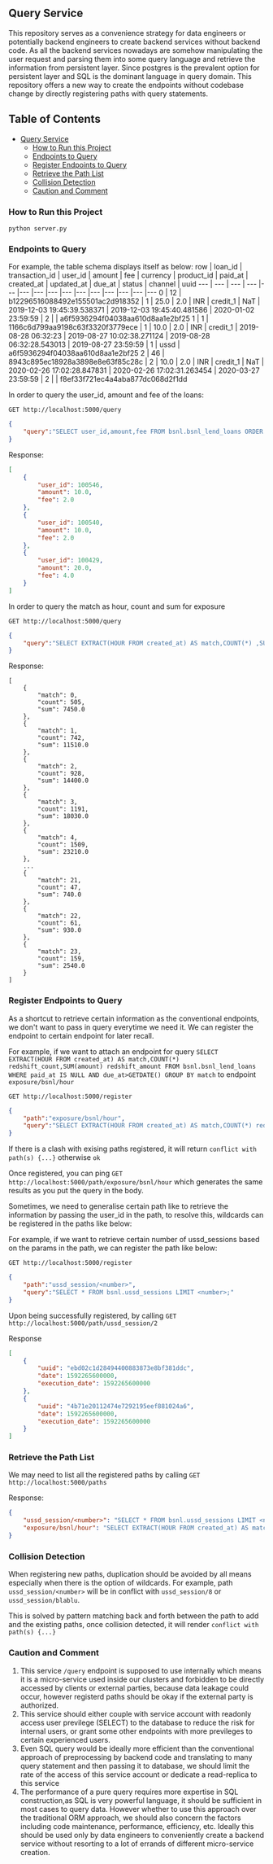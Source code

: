 ## Query Service

This repository serves as a convenience strategy for data engineers or potentially backend engineers to create backend services without backend code. As all the backend services nowadays are somehow manipulating the user request and parsing them into some query language and retrieve the information from persistent layer. Since postgres is the prevalent option for persistent layer and SQL is the dominant language in query domain. This repository offers a new way to create the endpoints without codebase change by directly registering paths with query statements.

## Table of Contents
- [Query Service](#query-service)
  * [How to Run this Project](#how-to-run-this-project)
  * [Endpoints to Query](#endpoints-to-query)
  * [Register Endpoints to Query](#register-endpoints-to-query)
  * [Retrieve the Path List](#retrieve-the-path-list)
  * [Collision Detection](#collision-detection)
  * [Caution and Comment](#caution-and-comment)
  
### How to Run this Project
`python server.py`

### Endpoints to Query
For example, the table schema displays itself as below:
row | loan_id | transaction_id | user_id | amount | fee | currency | product_id | paid_at | created_at | updated_at | due_at | status | channel | uuid
--- | --- | --- | --- |--- |--- |--- |--- |--- |--- |--- |--- |--- |--- |---
0 | 12 | b12296516088492e155501ac2d918352 | 1 | 25.0 | 2.0 | INR | credit_1 | NaT | 2019-12-03  19:45:39.538371 | 2019-12-03  19:45:40.481586 | 2020-01-02 23:59:59 | 2 |  | a6f5936294f04038aa610d8aa1e2bf25
1 | 1 | 1166c6d799aa9198c63f3320f3779ece | 1 | 10.0 | 2.0 | INR | credit_1 | 2019-08-28 06:32:23 | 2019-08-27 10:02:38.271124 | 2019-08-28 06:32:28.543013 | 2019-08-27 23:59:59 | 1 | ussd | a6f5936294f04038aa610d8aa1e2bf25
2 | 46 | 8943c895ec18928a3898e8e63f85c28c | 2 | 10.0 | 2.0 | INR | credit_1 | NaT | 2020-02-26 17:02:28.847831 | 2020-02-26 17:02:31.263454 | 2020-03-27 23:59:59 | 2 |  | f8ef33f721ec4a4aba877dc068d2f1dd

In order to query the user_id, amount and fee of the loans:

`GET http://localhost:5000/query`
```json
{
    "query":"SELECT user_id,amount,fee FROM bsnl.bsnl_lend_loans ORDER BY updated_at DESC LIMIT 3"
}
```
Response:
```json
[
    {
        "user_id": 100546,
        "amount": 10.0,
        "fee": 2.0
    },
    {
        "user_id": 100540,
        "amount": 10.0,
        "fee": 2.0
    },
    {
        "user_id": 100429,
        "amount": 20.0,
        "fee": 4.0
    }
]
```
In order to query the match as hour, count and sum for exposure

`GET http://localhost:5000/query`
```json
{
    "query":"SELECT EXTRACT(HOUR FROM created_at) AS match,COUNT(*) ,SUM(amount) FROM bsnl.bsnl_lend_loans WHERE paid_at IS NULL AND due_at>GETDATE() GROUP BY match ORDER BY match;"
}
```
Response:
```
[
    {
        "match": 0,
        "count": 505,
        "sum": 7450.0
    },
    {
        "match": 1,
        "count": 742,
        "sum": 11510.0
    },
    {
        "match": 2,
        "count": 928,
        "sum": 14400.0
    },
    {
        "match": 3,
        "count": 1191,
        "sum": 18030.0
    },
    {
        "match": 4,
        "count": 1509,
        "sum": 23210.0
    },
    ...
    {
        "match": 21,
        "count": 47,
        "sum": 740.0
    },
    {
        "match": 22,
        "count": 61,
        "sum": 930.0
    },
    {
        "match": 23,
        "count": 159,
        "sum": 2540.0
    }
]
```
### Register Endpoints to Query
As a shortcut to retrieve certain information as the conventional endpoints, we don't want to pass in query everytime we need it. We can register the endpoint to certain endpoint for later recall.

For example, if we want to attach an endpoint for query `SELECT EXTRACT(HOUR FROM created_at) AS match,COUNT(*) redshift_count,SUM(amount) redshift_amount FROM bsnl.bsnl_lend_loans WHERE paid_at IS NULL AND due_at>GETDATE() GROUP BY match` to endpoint `exposure/bsnl/hour`

`GET http://localhost:5000/register`
```json
{
    "path":"exposure/bsnl/hour",
    "query":"SELECT EXTRACT(HOUR FROM created_at) AS match,COUNT(*) redshift_count,SUM(amount) redshift_amount FROM bsnl.bsnl_lend_loans WHERE paid_at IS NULL AND due_at>GETDATE() GROUP BY match;"
}
```
If there is a clash with exising paths registered, it will return `conflict with path(s) {...}` otherwise `ok`

Once registered, you can ping `GET http://localhost:5000/path/exposure/bsnl/hour` which generates the same results as you put the query in the body.

Sometimes, we need to generalise certain path like to retrieve the information by passing the user_id in the path, to resolve this, wildcards can be registered in the paths like below:

For example, if we want to retrieve certain number of ussd_sessions based on the params in the path, we can register the path like below:

`GET http://localhost:5000/register`
```json
{
    "path":"ussd_session/<number>",
    "query":"SELECT * FROM bsnl.ussd_sessions LIMIT <number>;"
}
```
Upon being successfully registered, by calling `GET http://localhost:5000/path/ussd_session/2`

Response
```json
[
    {
        "uuid": "ebd02c1d28494400883873e8bf381ddc",
        "date": 1592265600000,
        "execution_date": 1592265600000
    },
    {
        "uuid": "4b71e20112474e7292195eef881024a6",
        "date": 1592265600000,
        "execution_date": 1592265600000
    }
]
```
### Retrieve the Path List 
We may need to list all the registered paths by calling `GET http://localhost:5000/paths`

Response:
```json
{
    "ussd_session/<number>": "SELECT * FROM bsnl.ussd_sessions LIMIT <number>;",
    "exposure/bsnl/hour": "SELECT EXTRACT(HOUR FROM created_at) AS match,COUNT(*) redshift_count,SUM(amount) redshift_amount FROM bsnl.bsnl_lend_loans WHERE paid_at IS NULL AND due_at>GETDATE() GROUP BY match;"
}
```

### Collision Detection
When registering new paths, duplication should be avoided by all means especially when there is the option of wildcards. For example, path `ussd_session/<number>` will be in conflict with `ussd_session/8` or `ussd_session/blablu`.

This is solved by pattern matching back and forth between the path to add and the existing paths, once collision detected, it will render `conflict with path(s) {...}`

### Caution and Comment
1. This service `/query` endpoint is supposed to use internally which means it is a micro-service used inside our clusters and forbidden to be directly accessed by clients or external parties, because data leakage could occur, however registerd paths should be okay if the external party is authorized.
2. This service should either couple with service account with readonly access user previlege (SELECT) to the database to reduce the risk for internal users, or grant some other endpoints with more previleges to certain experienced users.
3. Even SQL query would be ideally more efficient than the conventional approach of preprocessing by backend code and translating to many query statement and then passing it to database, we should limit the rate of the access of this service account or dedicate a read-replica to this service
4. The performance of a pure query requires more expertise in SQL construction,as SQL is very powerful language, it should be sufficient in most cases to query data. However whether to use this approach over the traditional ORM approach, we should also concern the factors including code maintenance, performance, efficiency, etc. Ideally this should be used only by data engineers to conveniently create a backend service without resorting to a lot of errands of different micro-service creation.  
